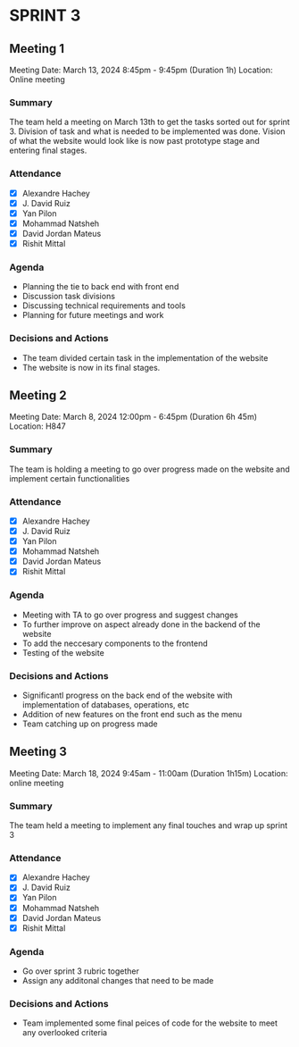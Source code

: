 # SPRINT 3
## Meeting 1
Meeting Date: March 13, 2024 8:45pm - 9:45pm (Duration 1h)
Location: Online meeting

### Summary
The team held a meeting on March 13th to get the tasks sorted out for sprint 3. Division of task and what is needed to be implemented was done.
Vision of what the website would look like is now past prototype stage and entering final stages.

### Attendance
- [x] Alexandre Hachey
- [x] J. David Ruiz
- [x] Yan Pilon
- [x] Mohammad Natsheh
- [x] David Jordan Mateus
- [x] Rishit Mittal

### Agenda
- Planning the tie to back end with front end
- Discussion task divisions
- Discussing technical requirements and tools
- Planning for future meetings and work

### Decisions and Actions
- The team divided certain task in the implementation of the website
- The website is now in its final stages. 


## Meeting 2
Meeting Date: March 8, 2024 12:00pm - 6:45pm (Duration 6h 45m)
Location: H847

### Summary
The team is holding a meeting to go over progress made on the website and implement certain functionalities

### Attendance
- [x] Alexandre Hachey
- [x] J. David Ruiz
- [x] Yan Pilon
- [x] Mohammad Natsheh
- [x] David Jordan Mateus
- [x] Rishit Mittal

### Agenda
- Meeting with TA to go over progress and suggest changes
- To further improve on aspect already done in the backend of the website
- To add the neccesary components to the frontend
- Testing of the website

### Decisions and Actions
- Significantl progress on the back end of the website with implementation of databases, operations, etc
- Addition of new features on the front end such as the menu
- Team catching up on progress made

## Meeting 3
Meeting Date: March 18, 2024 9:45am - 11:00am (Duration 1h15m)
Location: online meeting

### Summary
The team held a meeting to implement any final touches and wrap up sprint 3

### Attendance
- [x] Alexandre Hachey
- [x] J. David Ruiz
- [x] Yan Pilon
- [x] Mohammad Natsheh
- [x] David Jordan Mateus
- [x] Rishit Mittal

### Agenda
- Go over sprint 3 rubric together
- Assign any additonal changes that need to be made

### Decisions and Actions
- Team implemented some final peices of code for the website to meet any overlooked criteria
